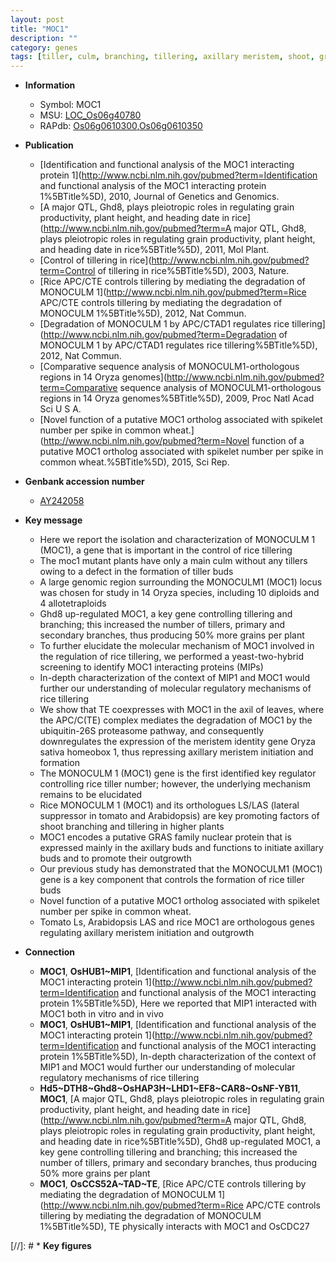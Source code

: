 ```yaml
---
layout: post
title: "MOC1"
description: ""
category: genes
tags: [tiller, culm, branching, tillering, axillary meristem, shoot, growth, tiller number, meristem, grain, spikelet, spikelet number]
---
```


* **Information**  
    + Symbol: MOC1  
    + MSU: [LOC_Os06g40780](http://rice.plantbiology.msu.edu/cgi-bin/ORF_infopage.cgi?orf=LOC_Os06g40780)  
    + RAPdb: [Os06g0610300](http://rapdb.dna.affrc.go.jp/viewer/gbrowse_details/irgsp1?name=Os06g0610300),[Os06g0610350](http://rapdb.dna.affrc.go.jp/viewer/gbrowse_details/irgsp1?name=Os06g0610350)  

* **Publication**  
    + [Identification and functional analysis of the MOC1 interacting protein 1](http://www.ncbi.nlm.nih.gov/pubmed?term=Identification and functional analysis of the MOC1 interacting protein 1%5BTitle%5D), 2010, Journal of Genetics and Genomics.
    + [A major QTL, Ghd8, plays pleiotropic roles in regulating grain productivity, plant height, and heading date in rice](http://www.ncbi.nlm.nih.gov/pubmed?term=A major QTL, Ghd8, plays pleiotropic roles in regulating grain productivity, plant height, and heading date in rice%5BTitle%5D), 2011, Mol Plant.
    + [Control of tillering in rice](http://www.ncbi.nlm.nih.gov/pubmed?term=Control of tillering in rice%5BTitle%5D), 2003, Nature.
    + [Rice APC/CTE controls tillering by mediating the degradation of MONOCULM 1](http://www.ncbi.nlm.nih.gov/pubmed?term=Rice APC/CTE controls tillering by mediating the degradation of MONOCULM 1%5BTitle%5D), 2012, Nat Commun.
    + [Degradation of MONOCULM 1 by APC/CTAD1 regulates rice tillering](http://www.ncbi.nlm.nih.gov/pubmed?term=Degradation of MONOCULM 1 by APC/CTAD1 regulates rice tillering%5BTitle%5D), 2012, Nat Commun.
    + [Comparative sequence analysis of MONOCULM1-orthologous regions in 14 Oryza genomes](http://www.ncbi.nlm.nih.gov/pubmed?term=Comparative sequence analysis of MONOCULM1-orthologous regions in 14 Oryza genomes%5BTitle%5D), 2009, Proc Natl Acad Sci U S A.
    + [Novel function of a putative MOC1 ortholog associated with spikelet number per spike in common wheat.](http://www.ncbi.nlm.nih.gov/pubmed?term=Novel function of a putative MOC1 ortholog associated with spikelet number per spike in common wheat.%5BTitle%5D), 2015, Sci Rep.

* **Genbank accession number**  
    + [AY242058](http://www.ncbi.nlm.nih.gov/nuccore/AY242058)

* **Key message**  
    + Here we report the isolation and characterization of MONOCULM 1 (MOC1), a gene that is important in the control of rice tillering
    + The moc1 mutant plants have only a main culm without any tillers owing to a defect in the formation of tiller buds
    + A large genomic region surrounding the MONOCULM1 (MOC1) locus was chosen for study in 14 Oryza species, including 10 diploids and 4 allotetraploids
    + Ghd8 up-regulated MOC1, a key gene controlling tillering and branching; this increased the number of tillers, primary and secondary branches, thus producing 50% more grains per plant
    + To further elucidate the molecular mechanism of MOC1 involved in the regulation of rice tillering, we performed a yeast-two-hybrid screening to identify MOC1 interacting proteins (MIPs)
    + In-depth characterization of the context of MIP1 and MOC1 would further our understanding of molecular regulatory mechanisms of rice tillering
    + We show that TE coexpresses with MOC1 in the axil of leaves, where the APC/C(TE) complex mediates the degradation of MOC1 by the ubiquitin-26S proteasome pathway, and consequently downregulates the expression of the meristem identity gene Oryza sativa homeobox 1, thus repressing axillary meristem initiation and formation
    + The MONOCULM 1 (MOC1) gene is the first identified key regulator controlling rice tiller number; however, the underlying mechanism remains to be elucidated
    + Rice MONOCULM 1 (MOC1) and its orthologues LS/LAS (lateral suppressor in tomato and Arabidopsis) are key promoting factors of shoot branching and tillering in higher plants
    + MOC1 encodes a putative GRAS family nuclear protein that is expressed mainly in the axillary buds and functions to initiate axillary buds and to promote their outgrowth
    + Our previous study has demonstrated that the MONOCULM1 (MOC1) gene is a key component that controls the formation of rice tiller buds
    + Novel function of a putative MOC1 ortholog associated with spikelet number per spike in common wheat.
    + Tomato Ls, Arabidopsis LAS and rice MOC1 are orthologous genes regulating axillary meristem initiation and outgrowth

* **Connection**  
    + __MOC1__, __OsHUB1~MIP1__, [Identification and functional analysis of the MOC1 interacting protein 1](http://www.ncbi.nlm.nih.gov/pubmed?term=Identification and functional analysis of the MOC1 interacting protein 1%5BTitle%5D), Here we reported that MIP1 interacted with MOC1 both in vitro and in vivo
    + __MOC1__, __OsHUB1~MIP1__, [Identification and functional analysis of the MOC1 interacting protein 1](http://www.ncbi.nlm.nih.gov/pubmed?term=Identification and functional analysis of the MOC1 interacting protein 1%5BTitle%5D), In-depth characterization of the context of MIP1 and MOC1 would further our understanding of molecular regulatory mechanisms of rice tillering
    + __Hd5~DTH8~Ghd8~OsHAP3H~LHD1~EF8~CAR8~OsNF-YB11__, __MOC1__, [A major QTL, Ghd8, plays pleiotropic roles in regulating grain productivity, plant height, and heading date in rice](http://www.ncbi.nlm.nih.gov/pubmed?term=A major QTL, Ghd8, plays pleiotropic roles in regulating grain productivity, plant height, and heading date in rice%5BTitle%5D), Ghd8 up-regulated MOC1, a key gene controlling tillering and branching; this increased the number of tillers, primary and secondary branches, thus producing 50% more grains per plant
    + __MOC1__, __OsCCS52A~TAD~TE__, [Rice APC/CTE controls tillering by mediating the degradation of MONOCULM 1](http://www.ncbi.nlm.nih.gov/pubmed?term=Rice APC/CTE controls tillering by mediating the degradation of MONOCULM 1%5BTitle%5D), TE physically interacts with MOC1 and OsCDC27

[//]: # * **Key figures**  


